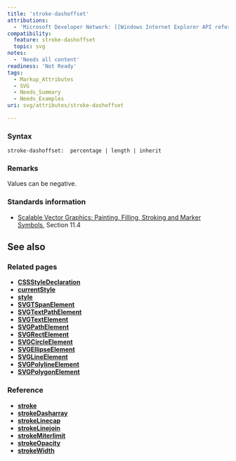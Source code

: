 ```yaml
---
title: 'stroke-dashoffset'
attributions:
  - 'Microsoft Developer Network: [[Windows Internet Explorer API reference](http://msdn.microsoft.com/en-us/library/ie/hh828809%28v=vs.85%29.aspx) Article]'
compatibility:
  feature: stroke-dashoffset
  topic: svg
notes:
  - 'Needs all content'
readiness: 'Not Ready'
tags:
  - Markup_Attributes
  - SVG
  - Needs_Summary
  - Needs_Examples
uri: svg/attributes/stroke-dashoffset

---
```


### Syntax

    stroke-dashoffset:  percentage | length | inherit

### Remarks

Values can be negative.


### Standards information

-   [Scalable Vector Graphics: Painting, Filling, Stroking and Marker Symbols](http://go.microsoft.com/fwlink/p/?linkid=199816), Section 11.4

## See also

### Related pages

-   [**CSSStyleDeclaration**](/css/cssom/CSSStyleDeclaration/CSSStyleDeclaration)
-   [**currentStyle**](/css/cssom/currentStyle)
-   [**style**](/css/cssom/style)
-   [**SVGTSpanElement**](/svg/elements/tspan)
-   [**SVGTextPathElement**](/svg/elements/textPath)
-   [**SVGTextElement**](/svg/elements/text)
-   [**SVGPathElement**](/svg/elements/path)
-   [**SVGRectElement**](/svg/elements/rect)
-   [**SVGCircleElement**](/svg/elements/circle)
-   [**SVGEllipseElement**](/svg/elements/ellipse)
-   [**SVGLineElement**](/svg/elements/line)
-   [**SVGPolylineElement**](/svg/elements/polyline)
-   [**SVGPolygonElement**](/svg/elements/polygon)

### Reference

-   [**stroke**](/svg/attributes/stroke)
-   [**strokeDasharray**](/svg/attributes/stroke-dasharray)
-   [**strokeLinecap**](/svg/attributes/stroke-linecap)
-   [**strokeLinejoin**](/svg/attributes/stroke-linejoin)
-   [**strokeMiterlimit**](/svg/attributes/stroke-miterlimit)
-   [**strokeOpacity**](/svg/attributes/stroke-opacity)
-   [**strokeWidth**](/svg/attributes/stroke-width)
